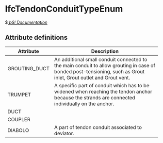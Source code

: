IfcTendonConduitTypeEnum
========================
$[ _bSI
Documentation_](https://standards.buildingsmart.org/IFC/DEV/IFC4_2/FINAL/HTML/schema/ifcstructuralelementsdomain/lexical/ifctendonconduittypeenum.htm)


Attribute definitions
---------------------
| Attribute     | Description                                                                                                                                                      |
|---------------|------------------------------------------------------------------------------------------------------------------------------------------------------------------|
| GROUTING_DUCT | An additional small conduit connected to the main conduit to allow grouting in case of bonded post-tensioning, such as Grout inlet, Grout outlet and Grout vent. |
| TRUMPET       | A specific part of conduit which has to be widened when reaching the tendon anchor because the strands are connected individually on the anchor.                 |
| DUCT          |                                                                                                                                                                  |
| COUPLER       |                                                                                                                                                                  |
| DIABOLO       | A part of tendon conduit associated to deviator.                                                                                                                 |

